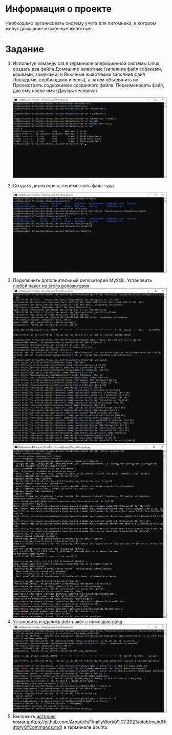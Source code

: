 # Информация о проекте
Необходимо организовать систему учета для питомника, в котором живут домашние и вьючные животные.
# Задание
1. Используя команду cat в терминале операционной системы Linux, создать два файла Домашние животные (заполнив файл собаками, кошками, хомяками) и Вьючные животными заполнив файл Лошадьми, верблюдами и ослы), а затем объединить их. Просмотреть содержимое созданного файла. Переименовать файл, дав ему новое имя (Друзья человека).
![Cat_Linux](https://github.com/Aroptich/FinallyWork09.07.2023/blob/main/Cat_Lunyx.png)
2.  Создать директорию, переместить файл туда.
   ![Mv_Linux](https://github.com/Aroptich/FinallyWork09.07.2023/blob/main/Mv_Lunyx.png)
3. Подключить дополнительный репозиторий MySQL. Установить любой пакет из этого репозитория.
   ![apt_mysql](https://github.com/Aroptich/FinallyWork09.07.2023/blob/main/apt_mysql.png)
   ![upt_mysql](https://github.com/Aroptich/FinallyWork09.07.2023/blob/main/upt_mysql.png)
4. Установить и удалить deb-пакет с помощью dpkg.
   ![dpkg_mysql](https://github.com/Aroptich/FinallyWork09.07.2023/blob/main/dpkg.png)
5. Выложить [историю команд](https://github.com/Aroptich/FinallyWork09.07.2023/blob/main/HistoryOfCommands.md)https://github.com/Aroptich/FinallyWork09.07.2023/blob/main/HistoryOfCommands.md) в терминале ubuntu
   
